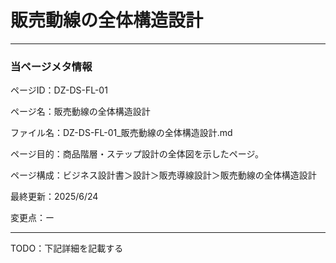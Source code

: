 # 販売動線の全体構造設計

---

### 当ページメタ情報

ページID：DZ-DS-FL-01

ページ名：販売動線の全体構造設計

ファイル名：DZ-DS-FL-01_販売動線の全体構造設計.md

ページ目的：商品階層・ステップ設計の全体図を示したページ。

ページ構成：ビジネス設計書＞設計＞販売導線設計＞販売動線の全体構造設計

最終更新：2025/6/24

変更点：ー

---

TODO：下記詳細を記載する
